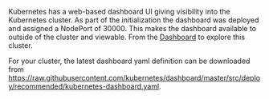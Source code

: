 Kubernetes has a web-based dashboard UI giving visibility into the Kubernetes cluster. As part of the initialization the dashboard was deployed and assigned a NodePort of 30000. This makes the dashboard available to outside of the cluster and viewable. From the [Dashboard](https://[[HOST_SUBDOMAIN]]-30000-[[KATACODA_HOST]].environments.katacoda.com/) to explore this cluster.

For your cluster, the latest dashboard yaml definition can be downloaded from https://raw.githubusercontent.com/kubernetes/dashboard/master/src/deploy/recommended/kubernetes-dashboard.yaml.
